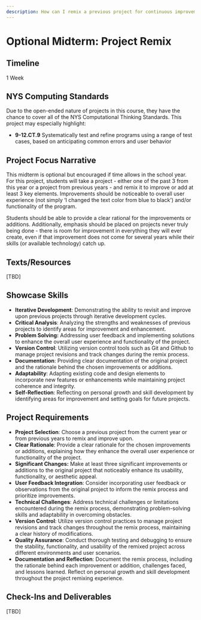 ```yaml
---
description: How can I remix a previous project for continuous improvement?
---
```


# Optional Midterm: Project Remix

## Timeline

1 Week

## NYS Computing Standards

Due to the open-ended nature of projects in this course, they have the chance to cover all of the NYS Computational Thinking Standards. This project may especially highlight:

* **9-12.CT.9** Systematically test and refine programs using a range of test cases, based on anticipating common errors and user behavior

## Project Focus Narrative

This midterm is optional but encouraged if time allows in the school year. For this project, students will take a project - either one of the past 3 from this year or a project from previous years - and remix it to improve or add at least 3 key elements. Improvements should be noticeable to overall user experience (not simply ‘I changed the text color from blue to black’) and/or functionality of the program.&#x20;

Students should be able to provide a clear rational for the improvements or additions. Additionally, emphasis should be placed on projects never truly being done - there is room for improvement in everything they will ever create, even if that improvement does not come for several years while their skills (or available technology) catch up.

## Texts/Resources

\[TBD]

## Showcase Skills

* **Iterative Development**: Demonstrating the ability to revisit and improve upon previous projects through iterative development cycles.
* **Critical Analysis**: Analyzing the strengths and weaknesses of previous projects to identify areas for improvement and enhancement.
* **Problem Solving:** Addressing user feedback and implementing solutions to enhance the overall user experience and functionality of the project.
* **Version Control**: Utilizing version control tools such as Git and Github to manage project revisions and track changes during the remix process.
* **Documentation**: Providing clear documentation of the original project and the rationale behind the chosen improvements or additions.
* **Adaptability**: Adapting existing code and design elements to incorporate new features or enhancements while maintaining project coherence and integrity.
* **Self-Reflection**: Reflecting on personal growth and skill development by identifying areas for improvement and setting goals for future projects.

## Project Requirements

* **Project Selection**: Choose a previous project from the current year or from previous years to remix and improve upon.
* **Clear Rationale**: Provide a clear rationale for the chosen improvements or additions, explaining how they enhance the overall user experience or functionality of the project.
* **Significant Changes:** Make at least three significant improvements or additions to the original project that noticeably enhance its usability, functionality, or aesthetic appeal.
* **User Feedback Integration**: Consider incorporating user feedback or observations from the original project to inform the remix process and prioritize improvements.
* **Technical Challenges**: Address technical challenges or limitations encountered during the remix process, demonstrating problem-solving skills and adaptability in overcoming obstacles.
* **Version Control**: Utilize version control practices to manage project revisions and track changes throughout the remix process, maintaining a clear history of modifications.
* **Quality Assurance**: Conduct thorough testing and debugging to ensure the stability, functionality, and usability of the remixed project across different environments and user scenarios.
* **Documentation and Reflection**: Document the remix process, including the rationale behind each improvement or addition, challenges faced, and lessons learned. Reflect on personal growth and skill development throughout the project remixing experience.

## Check-Ins and Deliverables

\[TBD]
